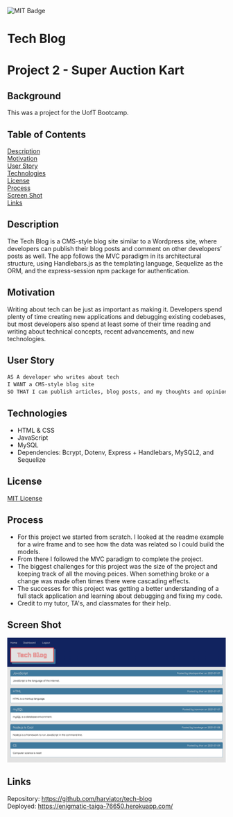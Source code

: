 ![MIT Badge](https://img.shields.io/badge/License-MIT-green)

# Tech Blog



# Project 2 - Super Auction Kart

## Background

This was a project for the UofT Bootcamp.

## Table of Contents
[Description](#description)\
[Motivation](#motivation)\
[User Story](#user-story)\
[Technologies](#technologies)\
[License](#license)\
[Process](#process)\
[Screen Shot](#screen-shot)\
[Links](#links)


## Description

The Tech Blog is a CMS-style blog site similar to a Wordpress site, where developers can publish their blog posts and comment on other developers’ posts as well.  The app follows the MVC paradigm in its architectural structure, using Handlebars.js as the templating language, Sequelize as the ORM, and the express-session npm package for authentication.

## Motivation

Writing about tech can be just as important as making it. Developers spend plenty of time creating new applications and debugging existing codebases, but most developers also spend at least some of their time reading and writing about technical concepts, recent advancements, and new technologies.

## User Story

```md
AS A developer who writes about tech
I WANT a CMS-style blog site
SO THAT I can publish articles, blog posts, and my thoughts and opinions
```

## Technologies

* HTML & CSS
* JavaScript
* MySQL
* Dependencies: Bcrypt, Dotenv, Express + Handlebars, MySQL2, and Sequelize


## License

[MIT License](https://choosealicense.com/licenses/mit/)

## Process

* For this project we started from scratch.  I looked at the readme example for a wire frame and to see how the data was related so I could build the models.
* From there I followed the MVC paradigm to complete the project. 
* The biggest challenges for this project was the size of the project and keeping track of all the moving peices.  When something broke or a change was made often times there were cascading effects.
* The successes for this project was getting a better understanding of a full stack application and learning about debugging and fixing my code.
* Credit to my tutor, TA's, and classmates for their help.

## Screen Shot

![Screen Shot](./public/images/screen-shot.png)

## Links

Repository: https://github.com/harviator/tech-blog \
Deployed: https://enigmatic-taiga-76650.herokuapp.com/